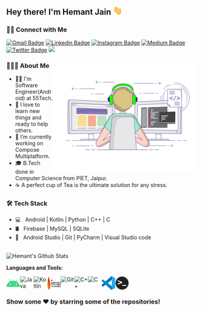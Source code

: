 <h2> Hey there! I'm Hemant Jain <img src="https://github.com/hemantj99/hemantj99/blob/main/Hi.gif" width="25"></h2>


<h3> 🤝🏻 Connect with Me </h3>

[![Gmail Badge](https://img.shields.io/badge/hemantjain1999@gmail.com-30302f?style=flat&logo=Gmail&logoColor=white)](mailto:hemantjain1999@gmail.com)
[![Linkedin Badge](https://img.shields.io/badge/hemantjain99-30302f?style=flat&logo=linkedin)](https://linkedin.com/in/hemantjain99/)
[![Instagram Badge](https://img.shields.io/badge/Hemantjain-30302f?style=flat&logo=instagram)](https://www.instagram.com/hemantjain_22/)
[![Medium Badge](https://img.shields.io/badge/hemantjain1999-30302f?style=flat&logo=medium)](https://medium.com/@hemantjain1999)
[![Twitter Badge](https://img.shields.io/badge/hemantjain1999-30302f?style=flat&logo=twitter&logoColor=white)](https://twitter.com/hemantjain1999)
![](https://komarev.com/ghpvc/?username=hemantj99&label=PROFILE+VIEWS)

<img align="right" alt="GIF" src="https://github.com/hemantj99/hemantj99/blob/main/gif3.gif" height="300" width="380"/>


<h3> 👨🏻‍💻 About Me </h3>

- 👨‍💻 I'm Software Engineer(Android) at 55Tech.
- 🌱 I love to learn new things and ready to help others.
- 🔭 I’m currently working on Compose Multiplatform.
- 🎓 B.Tech done in Computer Science from PIET, Jaipur.
- ☕ A perfect cup of Tea is the ultimate solution for any stress. 

<h3>🛠 Tech Stack</h3>

- 💻   &nbsp; Android | Kotlin | Python | C++ | C
- 🛢   &nbsp; Firebase | MySQL | SQLite
- 🔧  &nbsp; Android Studio | Git | PyCharm | Visual Studio code 


<br>

<img align="center" src="https://github-readme-stats.vercel.app/api?username=hemantj99&include_all_commits=true&count_private=true&show_icons=true&line_height=20&title_color=7A7ADB&icon_color=2234AE&text_color=D3D3D3&bg_color=0,000000,130F40" alt="Hemant's Github Stats">

</br>

**Languages and Tools:** 


<img align="left" alt="Android" height="36px" width="36px" src="https://raw.githubusercontent.com/github/explore/80688e429a7d4ef2fca1e82350fe8e3517d3494d/topics/android/android.png" />
<img align="left" alt="Java" height="36px" width="36px" src="https://img.icons8.com/color/48/000000/java-coffee-cup-logo.png" />
<img align="left" alt="Kotlin" height="36px" width="36px" src="https://raw.githubusercontent.com/gilbarbara/logos/master/logos/kotlin.svg" />
<img align="left" alt="Firebase" height="36px" width="36px" src="https://raw.githubusercontent.com/gilbarbara/logos/master/logos/firebase.svg" />
<img align="left" alt="Git" height="36px" width="36px" src="https://img.icons8.com/color/48/000000/git.png" />
<img align="left" alt="C++" height="36px" width="36px" src="https://raw.githubusercontent.com/gilbarbara/logos/master/logos/c-plusplus.svg" />
<img align="left" alt="C" height="36px" width="36px" src="https://img.icons8.com/color/48/000000/c-programming.png" />
<img align="left" alt="Visual Studio Code" height="36px" width="36px" src="https://raw.githubusercontent.com/github/explore/80688e429a7d4ef2fca1e82350fe8e3517d3494d/topics/visual-studio-code/visual-studio-code.png" />
<img align="left" alt="Terminal" height="36px" width="36px" src="https://raw.githubusercontent.com/github/explore/80688e429a7d4ef2fca1e82350fe8e3517d3494d/topics/terminal/terminal.png" />


<br />
<br />

<div align="left">


### Show some ❤️ by starring some of the repositories!

</div>

